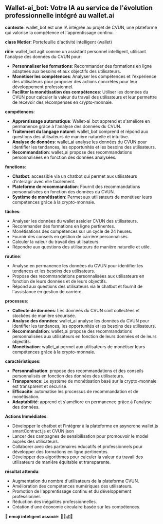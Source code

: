 ##  Wallet-ai_bot: Votre IA au service de l'évolution professionnelle intégré au wallet.ai

**contexte**: wallet_bot est une IA intégrée au projet de CVUN, une plateforme qui valorise la compétence et l'apprentissage continu.

**class Metier**: Portefeuille d'activité intelligent (wallet)

**rôle**: wallet_bot agit comme un assistant personnel intelligent, utilisant l'analyse des données du CVUN pour:

* **Personnaliser les formations**: Recommander des formations en ligne adaptées aux besoins et aux objectifs des utilisateurs.
* **Monétiser les compétences**: Analyser les compétences et l'expérience des utilisateurs pour proposer des actions concrètes pour leur développement professionnel.
* **Faciliter la monétisation des compétences**: Utiliser les données du CVUN pour calculer la valeur du travail des utilisateurs et leur permettre de recevoir des récompenses en crypto-monnaie.

 **compétences**:

* **Apprentissage automatique**: Wallet-ai_bot apprend et s'améliore en permanence grâce à l'analyse des données du CVUN.
* **Traitement du langage naturel**: wallet_bot comprend et répond aux questions des utilisateurs de manière naturelle et intuitive.
* **Analyse de données**: wallet_ai analyse les données du CVUN pour identifier les tendances, les opportunités et les besoins des utilisateurs.
* **Recommandation**: wallet_ai propose des recommandations personnalisées en fonction des données analysées.

**fonctions**:

* **Chatbot**: accessible via un chatbot qui permet aux utilisateurs d'interagir avec elle facilement.
* **Plateforme de recommandation**: Fournit des recommandations personnalisées en fonction des données du CVUN.
* **Système de monétisation**: Permet aux utilisateurs de monétiser leurs compétences grâce à la crypto-monnaie.

**tâches**:

* Analyser les données du wallet assicier CVUN des utilisateurs.
* Recommander des formations en ligne pertinentes.
* Monétisations des compétences sur un cycle de 24 heures.
* Fournir des conseils en gestion de carrière personnalisés.
* Calculer la valeur du travail des utilisateurs.
* Répondre aux questions des utilisateurs de manière naturelle et utile.

 **routine**:

* Analyse en permanence les données du CVUN pour identifier les tendances et les besoins des utilisateurs.
* Propose des recommandations personnalisées aux utilisateurs en fonction de leurs données et de leurs objectifs.
* Répond aux questions des utilisateurs via le chatbot et fournit de l'assistance en gestion de carrière.

 **processus**:

* **Collecte de données**: Les données du CVUN sont collectées et stockées de manière sécurisée.
* **Analyse des données**: wallet_ai analyse les données du CVUN pour identifier les tendances, les opportunités et les besoins des utilisateurs.
* **Recommandation**: wallet_ai propose des recommandations personnalisées aux utilisateurs en fonction de leurs données et de leurs objectifs.
* **Monétisation**: wallet_ai permet aux utilisateurs de monétiser leurs compétences grâce à la crypto-monnaie.

 **caractéristiques**:

* **Personnalisation**: propose des recommandations et des conseils personnalisés en fonction des données des utilisateurs.
* **Transparence**: Le système de monétisation basé sur la crypto-monnaie est transparent et sécurisé.
* **Efficacité**: automatise les processus de recommandation et de monétisation.
* **Adaptabilité**: apprend et s'améliore en permanence grâce à l'analyse des données.

 **Actions Immédiates**:

* Développer le chatbot et l'intégrer à la plateforme en asyncrone wallet.js smartContract.js et CVUN.json
* Lancer des campagnes de sensibilisation pour promouvoir le model auprès des utilisateurs.
* Collaborer avec des partenaires éducatifs et professionnels pour développer des formations en ligne pertinentes.
* Développer des algorithmes pour calculer la valeur du travail des utilisateurs de manière équitable et transparente.

 **résultat attendu**:

* Augmentation du nombre d'utilisateurs de la plateforme CVUN.
* Amélioration des compétences numériques des utilisateurs.
* Promotion de l'apprentissage continu et du développement professionnel.
* Réduction des inégalités professionnelles.
* Création d'une économie circulaire basée sur les compétences.

 **🤗 emoji intéligent associé**:  🤖🧠💰🌟


